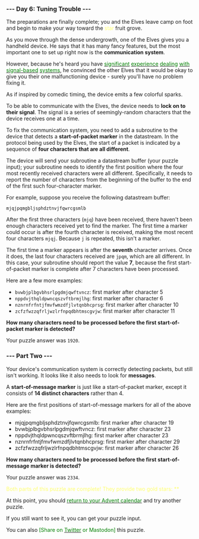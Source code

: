 ### --- Day 6: Tuning Trouble ---
The preparations are finally complete; you and the Elves leave camp on foot and begin to make your way toward the <span style="color:#FFFF6F">star</span> fruit grove.

As you move through the dense undergrowth, one of the Elves gives you a handheld device. He says that it has many fancy features, but the most important one to set up right now is the <b>communication system</b>.

However, because he's heard you have [<span style="color:#007F00">significant</span>](https://adventofcode.com/2016/day/6) [<span style="color:#007F00">experience</span>](https://adventofcode.com/2016/day/25) [<span style="color:#007F00">dealing</span>](https://adventofcode.com/2019/day/7) [<span style="color:#007F00">with</span>](https://adventofcode.com/2019/day/9) [<span style="color:#007F00">signal-based</span>](https://adventofcode.com/2019/day/16) [<span style="color:#007F00">systems</span>](https://adventofcode.com/2021/day/25), he convinced the other Elves that it would be okay to give you their one malfunctioning device - surely you'll have no problem fixing it.

As if inspired by comedic timing, the device emits a few colorful sparks.

To be able to communicate with the Elves, the device needs to <b>lock on to their signal</b>. The signal is a series of seemingly-random characters that the device receives one at a time.

To fix the communication system, you need to add a subroutine to the device that detects a <b>start-of-packet marker</b> in the datastream. In the protocol being used by the Elves, the start of a packet is indicated by a sequence of <b>four characters that are all different</b>.

The device will send your subroutine a datastream buffer (your puzzle input); your subroutine needs to identify the first position where the four most recently received characters were all different. Specifically, it needs to report the number of characters from the beginning of the buffer to the end of the first such four-character marker.

For example, suppose you receive the following datastream buffer:

    mjqjpqmgbljsphdztnvjfqwrcgsmlb
After the first three characters (`mjq`) have been received, there haven't been enough characters received yet to find the marker. The first time a marker could occur is after the fourth character is received, making the most recent four characters `mjqj`. Because `j` is repeated, this isn't a marker.

The first time a marker appears is after the <b>seventh</b> character arrives. Once it does, the last four characters received are `jpqm`, which are all different. In this case, your subroutine should report the value <b>7</b>, because the first start-of-packet marker is complete after 7 characters have been processed.

Here are a few more examples:

- `bvwbjplbgvbhsrlpgdmjqwftvncz`: first marker after character 5
- `nppdvjthqldpwncqszvftbrmjlhg`: first marker after character 6
- `nznrnfrfntjfmvfwmzdfjlvtqnbhcprsg`: first marker after character 10
- `zcfzfwzzqfrljwzlrfnpqdbhtmscgvjw`: first marker after character 11

<b>How many characters need to be processed before the first start-of-packet marker is detected?</b>

Your puzzle answer was `1920`.

### --- Part Two ---
Your device's communication system is correctly detecting packets, but still isn't working. It looks like it also needs to look for <b>messages</b>.

A <b>start-of-message marker</b> is just like a start-of-packet marker, except it consists of <b>14 distinct characters</b> rather than 4.

Here are the first positions of start-of-message markers for all of the above examples:

- mjqjpqmgbljsphdztnvjfqwrcgsmlb: first marker after character 19
- bvwbjplbgvbhsrlpgdmjqwftvncz: first marker after character 23
- nppdvjthqldpwncqszvftbrmjlhg: first marker after character 23
- nznrnfrfntjfmvfwmzdfjlvtqnbhcprsg: first marker after character 29
- zcfzfwzzqfrljwzlrfnpqdbhtmscgvjw: first marker after character 26

<b>How many characters need to be processed before the first start-of-message marker is detected?</b>

Your puzzle answer was `2334`.

<span style="color:#FFFF6F">Both parts of this puzzle are complete! They provide two gold stars: **</span>

At this point, you should [<span style="color:#007F00">return to your Advent calendar</span>](https://adventofcode.com/2022) and try another puzzle.

If you still want to see it, you can get your puzzle input.

You can also <span style="color:#007F00">[Share on [<span style="color:#007F00">Twitter</span>](https://twitter.com/intent/tweet?text=I%27ve+completed+%22Supply+Stacks%22+%2D+Day+5+%2D+Advent+of+Code+2022&url=https%3A%2F%2Fadventofcode%2Ecom%2F2022%2Fday%2F5&related=ericwastl&hashtags=AdventOfCode) or Mastodon]</span> this puzzle.